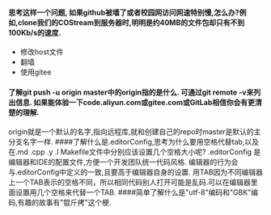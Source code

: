 #### 思考这样一个问题, 如果github被墙了或者校园网访问网速特别慢,怎么办?例如,clone我们的COStream到服务器时,明明是约40MB的文件包却只有不到100Kb/s的速度.
- 修改host文件
- 翻墙
- 使用gitee
#### 了解git push -u origin master中的origin指的是什么. 可通过git remote -v来列出信息. 如果能体验一下code.aliyun.com或gitee.com或GitLab相信你会有更清楚的理解.
origin就是一个默认的名字,指向远程库,就和创建自己的repo时master是默认的主分支名字一样.
####了解什么是.editorConfig,思考为什么要用空格代替tab,以及在.md .cpp .y .l Makefile文件中分别应该设置几个空格大小呢?
.editorConfig 是编辑器和IDE的配置文件,方便一个开发团队统一代码风格. 编辑器的行为会与.editorConfig中定义的一致,且要高于编辑器自身的设置.
用TAB因为不同编辑器上一个TAB表示的空格不同，所以相同代码别人打开可能是乱码.可以在编辑器里面设置用几个空格来代替一个TAB.
####简单了解什么是"utf-8"编码和"GBK"编码,有趣的故事有"锟斤拷"这个梗.
